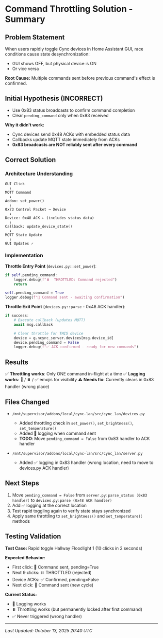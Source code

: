 # Command Throttling Solution - Summary

## Problem Statement

When users rapidly toggle Cync devices in Home Assistant GUI, race conditions cause state desynchronization:
- GUI shows OFF, but physical device is ON
- Or vice versa

**Root Cause:** Multiple commands sent before previous command's effect is confirmed.

## Initial Hypothesis (INCORRECT)

- Use 0x83 status broadcasts to confirm command completion
- Clear `pending_command` only when 0x83 received

**Why it didn't work:**
- Cync devices send 0x48 ACKs with embedded status data
- Callbacks update MQTT state immediately from ACKs
- **0x83 broadcasts are NOT reliably sent after every command**

## Correct Solution

### Architecture Understanding

```
GUI Click
  ↓
MQTT Command
  ↓
Addon: set_power()
  ↓
0x73 Control Packet → Device
  ↓
Device: 0x48 ACK ← (includes status data)
  ↓
Callback: update_device_state()
  ↓
MQTT State Update
  ↓
GUI Updates ✓
```

### Implementation

**Throttle Entry Point** (`devices.py::set_power`):
```python
if self.pending_command:
    logger.debug(f"⏸️  THROTTLED: Command rejected")
    return

self.pending_command = True
logger.debug(f"🚀 Command sent - awaiting confirmation")
```

**Throttle Exit Point** (`devices.py::parse` - 0x48 ACK handler):
```python
if success:
    # Execute callback (updates MQTT)
    await msg.callback

    # Clear throttle for THIS device
    device = g.ncync_server.devices[msg.device_id]
    device.pending_command = False
    logger.debug(f"✅ ACK confirmed - ready for new commands")
```

## Results

✅ **Throttling works**: Only ONE command in-flight at a time
✅ **Logging works**: 🚀 / ⏸️ / ✅ emojis for visibility
⚠️ **Needs fix**: Currently clears in 0x83 handler (wrong place)

## Files Changed

- `/mnt/supervisor/addons/local/cync-lan/src/cync_lan/devices.py`
  - Added throttling check in `set_power()`, `set_brightness()`, `set_temperature()`
  - Added 🚀 logging when command sent
  - **TODO**: Move `pending_command = False` from 0x83 handler to ACK handler

- `/mnt/supervisor/addons/local/cync-lan/src/cync_lan/server.py`
  - Added ✅ logging in 0x83 handler (wrong location, need to move to devices.py ACK handler)

## Next Steps

1. Move `pending_command = False` from `server.py:parse_status (0x83 handler)` to `devices.py:parse (0x48 ACK handler)`
2. Add ✅ logging at the correct location
3. Test rapid toggling again to verify state stays synchronized
4. Apply same throttling to `set_brightness()` and `set_temperature()` methods

## Testing Validation

**Test Case:** Rapid toggle Hallway Floodlight 1 (10 clicks in 2 seconds)

**Expected Behavior:**
- First click: 🚀 Command sent, pending=True
- Next 9 clicks: ⏸️ THROTTLED (rejected)
- Device ACKs: ✅ Confirmed, pending=False
- Next click: 🚀 Command sent (new cycle)

**Current Status:**
- 🚀 Logging works
- ⏸️ Throttling works (but permanently locked after first command)
- ✅ Never triggered (wrong handler)

---

*Last Updated: October 13, 2025 20:40 UTC*

